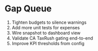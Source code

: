 # Gap Queue

1) Tighten budgets to silence warnings
2) Add more unit tests for expenses
3) Wire snapshot to dashboard view
4) Validate CA TaxRush gating end-to-end
5) Improve KPI thresholds from config
